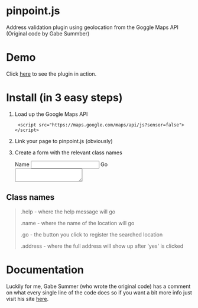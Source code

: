 pinpoint.js
===========

Address validation plugin using geolocation from the Goggle Maps API (Original code by Gabe Summber)


Demo
===========

Click [here](http://richbray.me/pinpoint) to see the plugin in action.


Install (in 3 easy steps)
===========

1. Load up the Google Maps API

		<script src="https://maps.google.com/maps/api/js?sensor=false"></script>


2. Link your page to pinpoint.js (obviously)

	<script src="js/prism.js"></script>


3. Create a form with the relevant class names

	<form>
		<div class="help"></div>
		<div>
			<label>Name</label>
			<input class="name">
	        <span class="go">Go</span><br>
	        <textarea class="address"></textarea><br>
		</div>
	</form>	

Class names
------------

>.help - where the help message will go
>
>.name - where the name of the location will go
>
>.go - the button you click to register the searched location
>
>.address - where the full address will show up after 'yes' is clicked	


Documentation
===========

Luckily for me, Gabe Summer (who wrote the original code) has a comment on what every single line of the code does so if you want a bit more info just visit his site [here](http://gabesumner.com/address-validation-using-the-google-maps-api).